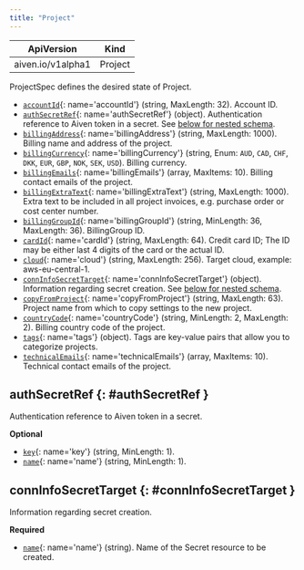 ```yaml
---
title: "Project"
---
```


| ApiVersion                  | Kind        |
|-----------------------------|-------------|
| aiven.io/v1alpha1 | Project |

ProjectSpec defines the desired state of Project.

- [`accountId`](#accountId){: name='accountId'} (string, MaxLength: 32). Account ID. 
- [`authSecretRef`](#authSecretRef){: name='authSecretRef'} (object). Authentication reference to Aiven token in a secret. See [below for nested schema](#authSecretRef).
- [`billingAddress`](#billingAddress){: name='billingAddress'} (string, MaxLength: 1000). Billing name and address of the project. 
- [`billingCurrency`](#billingCurrency){: name='billingCurrency'} (string, Enum: `AUD`, `CAD`, `CHF`, `DKK`, `EUR`, `GBP`, `NOK`, `SEK`, `USD`). Billing currency. 
- [`billingEmails`](#billingEmails){: name='billingEmails'} (array, MaxItems: 10). Billing contact emails of the project. 
- [`billingExtraText`](#billingExtraText){: name='billingExtraText'} (string, MaxLength: 1000). Extra text to be included in all project invoices, e.g. purchase order or cost center number. 
- [`billingGroupId`](#billingGroupId){: name='billingGroupId'} (string, MinLength: 36, MaxLength: 36). BillingGroup ID. 
- [`cardId`](#cardId){: name='cardId'} (string, MaxLength: 64). Credit card ID; The ID may be either last 4 digits of the card or the actual ID. 
- [`cloud`](#cloud){: name='cloud'} (string, MaxLength: 256). Target cloud, example: aws-eu-central-1. 
- [`connInfoSecretTarget`](#connInfoSecretTarget){: name='connInfoSecretTarget'} (object). Information regarding secret creation. See [below for nested schema](#connInfoSecretTarget).
- [`copyFromProject`](#copyFromProject){: name='copyFromProject'} (string, MaxLength: 63). Project name from which to copy settings to the new project. 
- [`countryCode`](#countryCode){: name='countryCode'} (string, MinLength: 2, MaxLength: 2). Billing country code of the project. 
- [`tags`](#tags){: name='tags'} (object). Tags are key-value pairs that allow you to categorize projects. 
- [`technicalEmails`](#technicalEmails){: name='technicalEmails'} (array, MaxItems: 10). Technical contact emails of the project. 

## authSecretRef {: #authSecretRef }

Authentication reference to Aiven token in a secret.

**Optional**

- [`key`](#key){: name='key'} (string, MinLength: 1).  
- [`name`](#name){: name='name'} (string, MinLength: 1).  

## connInfoSecretTarget {: #connInfoSecretTarget }

Information regarding secret creation.

**Required**

- [`name`](#name){: name='name'} (string). Name of the Secret resource to be created. 

